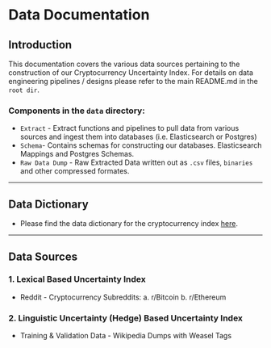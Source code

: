 # Data Documentation
## Introduction
This documentation covers the various data sources pertaining to the construction of our Cryptocurrency Uncertainty Index. For details on data engineering pipelines / designs please refer to the main README.md in the ```root dir```.

### Components in the ```data``` directory:
* ```Extract``` - Extract functions and pipelines to pull data from various sources and ingest them into databases (i.e. Elasticsearch or Postgres)
* ```Schema```- Contains schemas for constructing our databases. Elasticsearch Mappings and Postgres Schemas.
* ```Raw Data Dump``` - Raw Extracted Data written out as ```.csv``` files, ```binaries``` and other compressed formates.

---
## Data Dictionary
* Please find the data dictionary for the cryptocurrency index [here](https://docs.google.com/spreadsheets/d/1O8ulP8rPCMWXDkvzuJ9BugfGTJiRSgo0XItg9Nrlp9w/edit?usp=sharing).

---
## Data Sources
### 1. Lexical Based Uncertainty Index
   * Reddit - Cryptocurrency Subreddits:
     a. r/Bitcoin
     b. r/Ethereum

### 2. Linguistic Uncertainty (Hedge) Based Uncertainty Index
   * Training & Validation Data - Wikipedia Dumps with Weasel Tags
